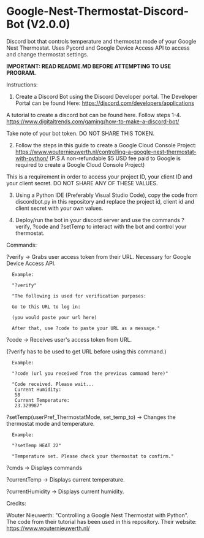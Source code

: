 # Google-Nest-Thermostat-Discord-Bot (V2.0.0)
Discord bot that controls temperature and thermostat mode of your Google Nest Thermostat. Uses Pycord and Google Device Access API to access and change thermostat settings. 

**IMPORTANT: READ README.MD BEFORE ATTEMPTING TO USE PROGRAM.**

Instructions: 

1. Create a Discord Bot using the Discord Developer portal. The Developer Portal can be found Here: https://discord.com/developers/applications

A tutorial to create a discord bot can be found here. Follow steps 1-4.
https://www.digitaltrends.com/gaming/how-to-make-a-discord-bot/

Take note of your bot token. DO NOT SHARE THIS TOKEN.

2. Follow the steps in this guide to create a Google Cloud Console Project:
https://www.wouternieuwerth.nl/controlling-a-google-nest-thermostat-with-python/
(P.S A non-refundable $5 USD fee paid to Google is required to create a Google Cloud Console Project)

This is a requirement in order to access your project ID, your client ID and your client secret. DO NOT SHARE
ANY OF THESE VALUES.

3. Using a Python IDE (Preferably Visual Studio Code), copy the code from discordbot.py in this repository
and replace the project id, client id and client secret with your own values.

4. Deploy/run the bot in your discord server and use the commands ?verify, ?code and ?setTemp to interact with the bot
and control your thermostat.







Commands:

?verify -> Grabs user access token from their URL. Necessary for Google Device Access API.

      Example:

      "?verify"

      "The following is used for verification purposes:

      Go to this URL to log in:

      (you would paste your url here)

      After that, use ?code to paste your URL as a message."
      
?code -> Receives user's access token from URL. 

(?verify has to be used to get URL before using this command.)

      Example:
      
      "?code (url you received from the previous command here)"
      
      "Code received. Please wait...
       Current Humidity:
       58
       Current Temperature:
       23.329987"
       
 ?setTemp(userPref_ThermostatMode, set_temp_to) -> Changes the thermostat mode and temperature.
 
      Example:
      
      "?setTemp HEAT 22"
      
      "Temperature set. Please check your thermostat to confirm."
      
?cmds -> Displays commands

?currentTemp -> Displays current temperature.

?currentHumidity -> Displays current humidity.

Credits: 

Wouter Nieuwerth: "Controlling a Google Nest Thermostat with Python".
The code from their tutorial has been used in this repository.
Their website: https://www.wouternieuwerth.nl/
 
      
